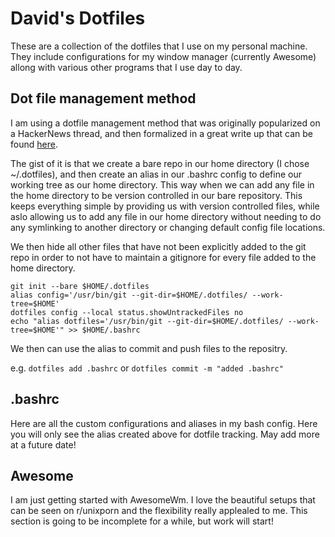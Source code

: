 # David's Dotfiles

These are a collection of the dotfiles that I use on my personal machine. They include configurations for my window manager (currently Awesome) allong with various other programs that I use day to day.

## Dot file management method

I am using a dotfile management method that was originally popularized on a HackerNews thread, and then formalized in a great write up that can be found [here](https://www.atlassian.com/git/tutorials/dotfiles).

The gist of it is that we create a bare repo in our home directory (I chose ~/.dotfiles), and then create an alias in our .bashrc config to define our working tree as our home directory. This way when we can add any file in the home directory to be version controlled in our bare repository. This keeps everything simple by providing us with version controlled files, while aslo allowing us to add any file in our home directory without needing to do any symlinking to another directory or changing default config file locations.

We then hide all other files that have not been explicitly added to the git repo in order to not have to maintain a gitignore for every file added to the home directory. 

```
git init --bare $HOME/.dotfiles
alias config='/usr/bin/git --git-dir=$HOME/.dotfiles/ --work-tree=$HOME'
dotfiles config --local status.showUntrackedFiles no
echo "alias dotfiles='/usr/bin/git --git-dir=$HOME/.dotfiles/ --work-tree=$HOME'" >> $HOME/.bashrc
```

We then can use the alias to commit and push files to the repositry. 

e.g. `dotfiles add .bashrc`
  or 
     `dotfiles commit -m "added .bashrc"`
     
## .bashrc

Here are all the custom configurations and aliases in my bash config. Here you will only see the alias created above for dotfile tracking. May add more at a future date!

## Awesome

I am just getting started with AwesomeWm. I love the beautiful setups that can be seen on r/unixporn and the flexibility really applealed to me. This section is going to be incomplete for a while, but work will start!
